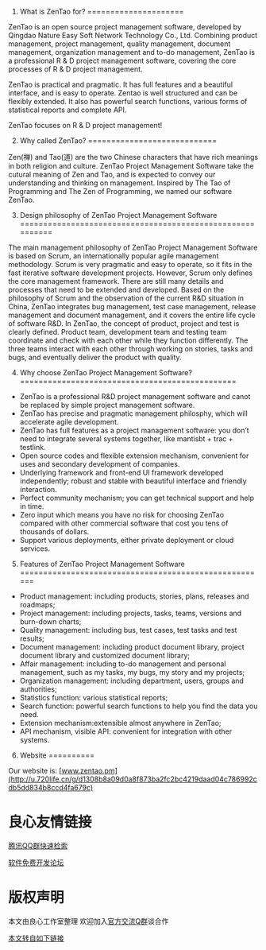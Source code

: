 1. What is ZenTao for?
=====================

ZenTao is an open source project management software, developed by Qingdao Nature Easy Soft Network Technology Co., Ltd. Combining product management, project management, quality management, document management, organization management and to-do management, ZenTao is a professional R & D project management software, covering the core processes of R & D project management. 

ZenTao is practical and pragmatic. It has full features and a beautiful interface, and is easy to operate. Zentao is well structured and can be flexibly extended. It also has powerful search functions, various forms of statistical reports and complete API. 

ZenTao focuses on R & D project management!

2. Why called ZenTao?
============================

Zen(禅) and Tao(道) are the two Chinese characters that have rich meanings in both religion and culture. ZenTao Project Management Software take the cutural meaning of Zen and Tao, and is expected to convey our understanding and thinking on management. Inspired by The Tao of Programming and The Zen of Programming, we named our software ZenTao.

3. Design philosophy of ZenTao Project Management Software
==========================================================

The main management philosophy of ZenTao Project Management Software is based on Scrum, an internationally popular agile management methodology. Scrum is very pragmatic and easy to operate, so it fits in the fast iterative software development projects. However, Scrum only defines the core management framework. There are still many details and processes that need to be extended and developed. Based on the philosophy of Scrum and the observation of the current R&D situation in China, ZenTao integrates bug management, test case management, release management and document management, and it covers the entire life cycle of software R&D. In ZenTao, the concept of product, project and test is clearly defined. Product team, development team and testing team coordinate and check with each other while they function differently. The three teams interact with each other through working on stories, tasks and bugs, and eventually deliver the product with quality.

4. Why choose ZenTao Project Management Software?
===============================================

* ZenTao is a professional R&D project management software and canot be replaced by simple project management software.
* ZenTao has precise and pragmatic management philosphy, which will accelerate agile development.
* ZenTao has full features as a project management software: you don’t need to integrate several systems together, like mantisbt + trac + testlink.
* Open source codes and flexible extension mechanism, convenient for uses and secondary development of companies.
* Underlying framework and front-end UI framework developed independently; robust and stable with beautiful interface and friendly interaction.
* Perfect community mechanism; you can get technical support and help in time.
* Zero input which means you have no risk for choosing ZenTao compared with other commercial software that cost you tens of thousands of dollars.
* Support various deployments, either private deployment or cloud services.


5. Features of ZenTao Project Management Software
======================================================

* Product management: including products, stories, plans, releases and roadmaps;
* Project management: including projects, tasks, teams, versions and burn-down charts;
* Quality management: including bus, test cases, test tasks and test results;
* Document management: including product document library, project document library and customized document library;
* Affair management: including to-do management and personal management, such as my tasks, my bugs, my story and my projects;
* Organization management: including department, users, groups and authorities;
* Statistics function: various statistical reports;
* Search function: powerful search functions to help you find the data you need.
* Extension mechanism:extensible almost anywhere in ZenTao;
* API mechanism, visible API: convenient for integration with other systems.

6. Website
==========

Our website is: [www.zentao.pm](http://u.720life.cn/g/d1308b8a09d0a8f873ba2fc2bc4219daad04c786992cdb5dd834b8ccd4fa679c)




 # 良心友情链接

[腾讯QQ群快速检索](http://u.720life.cn/s/8cf73f7c)

[软件免费开发论坛](http://u.720life.cn/s/bbb01dc0)

# 版权声明 

本文由良心工作室整理 欢迎加入[官方交流Q群](https://u.720life.cn/s/f2316816)谈合作

[本文转自如下链接](http://u.720life.cn/g/2e71d0f0a5c601172267ba20d3a43c6e45db342f5ec08bc7e6e3ec3f290834231733f7c477e4b93d9e14a4332b7a592627105cf5a0a63242c9f0416aa5412fe9)